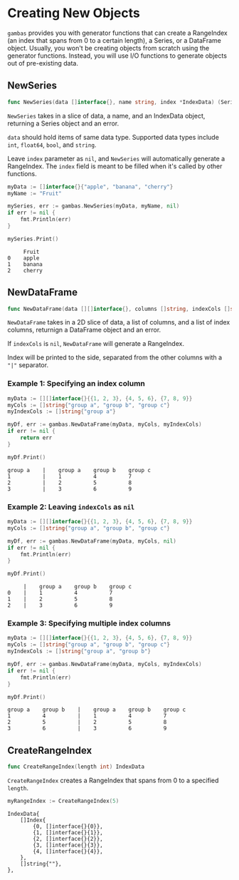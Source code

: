 # Creating New Objects

`gambas` provides you with generator functions that can create a RangeIndex (an index that spans from 0 to a certain length), a Series, or a DataFrame object. Usually, you won't be creating objects from scratch using the generator functions. Instead, you will use I/O functions to generate objects out of pre-existing data.

## NewSeries

```go
func NewSeries(data []interface{}, name string, index *IndexData) (Series, error)
```

`NewSeries` takes in a slice of data, a name, and an IndexData object, returning a Series object and an error. 

`data` should hold items of same data type. Supported data types include `int`, `float64`, `bool`, and `string`.

Leave `index` parameter as `nil`, and `NewSeries` will automatically generate a RangeIndex. The `index` field is meant to be filled when it's called by other functions.

```go
myData := []interface{}{"apple", "banana", "cherry"}
myName := "Fruit"

mySeries, err := gambas.NewSeries(myData, myName, nil)
if err != nil {
    fmt.Println(err)
}

mySeries.Print()
```
```
     Fruit     
0    apple     
1    banana    
2    cherry
```

## NewDataFrame

```go
func NewDataFrame(data [][]interface{}, columns []string, indexCols []string) (DataFrame, error)
```

`NewDataFrame` takes in a 2D slice of data, a list of columns, and a list of index columns, returnign a DataFrame object and an error.

If `indexCols` is `nil`, `NewDataFrame` will generate a RangeIndex.

Index will be printed to the side, separated from the other columns with a `"|"` separator.

### Example 1: Specifying an index column
```go
myData := [][]interface{}{{1, 2, 3}, {4, 5, 6}, {7, 8, 9}}
myCols := []string{"group a", "group b", "group c"}
myIndexCols := []string{"group a"}

myDf, err := gambas.NewDataFrame(myData, myCols, myIndexCols)
if err != nil {
    return err
}

myDf.Print()
```
```
group a    |    group a    group b    group c    
1          |    1          4          7          
2          |    2          5          8          
3          |    3          6          9  
```

### Example 2: Leaving `indexCols` as `nil`

```go
myData := [][]interface{}{{1, 2, 3}, {4, 5, 6}, {7, 8, 9}}
myCols := []string{"group a", "group b", "group c"}

myDf, err := gambas.NewDataFrame(myData, myCols, nil)
if err != nil {
    fmt.Println(err)
}

myDf.Print()
```
```
     |    group a    group b    group c    
0    |    1          4          7          
1    |    2          5          8          
2    |    3          6          9       
```

### Example 3: Specifying multiple index columns

```go
myData := [][]interface{}{{1, 2, 3}, {4, 5, 6}, {7, 8, 9}}
myCols := []string{"group a", "group b", "group c"}
myIndexCols := []string{"group a", "group b"}

myDf, err := gambas.NewDataFrame(myData, myCols, myIndexCols)
if err != nil {
    fmt.Println(err)
}

myDf.Print()
```
```
group a    group b    |    group a    group b    group c    
1          4          |    1          4          7          
2          5          |    2          5          8          
3          6          |    3          6          9        
```

## CreateRangeIndex

```go
func CreateRangeIndex(length int) IndexData
```

`CreateRangeIndex` creates a RangeIndex that spans from 0 to a specified `length`.

```go
myRangeIndex := CreateRangeIndex(5)
```
```
IndexData{
    []Index{
        {0, []interface{}{0}},
        {1, []interface{}{1}},
        {2, []interface{}{2}},
        {3, []interface{}{3}},
        {4, []interface{}{4}},
    },
    []string{""},
},
```